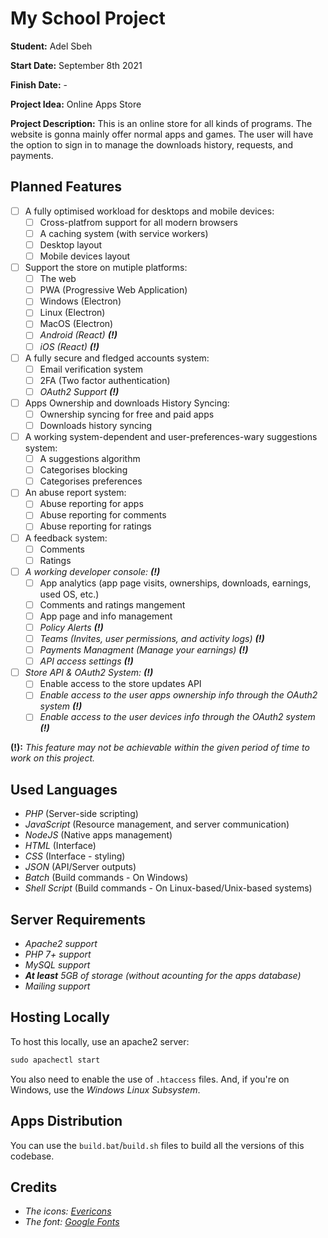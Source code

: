 # My School Project

**Student:** Adel Sbeh

**Start Date:** September 8th 2021

**Finish Date:** -

**Project Idea:** Online Apps Store

**Project Description:** This is an online store for all kinds of programs. The website is gonna mainly offer normal apps and games. The user will have the option to sign in to manage the downloads history, requests, and payments.

## Planned Features

- [ ] A fully optimised workload for desktops and mobile devices:
  - [ ] Cross-platfrom support for all modern browsers
  - [ ] A caching system (with service workers)
  - [ ] Desktop layout
  - [ ] Mobile devices layout
- [ ] Support the store on mutiple platforms:
  - [ ] The web
  - [ ] PWA (Progressive Web Application)
  - [ ] Windows (Electron)
  - [ ] Linux (Electron)
  - [ ] MacOS (Electron)
  - [ ] _Android (React) **(!)**_
  - [ ] _iOS (React) **(!)**_
- [ ] A fully secure and fledged accounts system:
  - [ ] Email verification system
  - [ ] 2FA (Two factor authentication)
  - [ ] _OAuth2 Support **(!)**_
- [ ] Apps Ownership and downloads History Syncing:
  - [ ] Ownership syncing for free and paid apps
  - [ ] Downloads history syncing
- [ ] A working system-dependent and user-preferences-wary suggestions system:
  - [ ] A suggestions algorithm
  - [ ] Categorises blocking
  - [ ] Categorises preferences
- [ ] An abuse report system:
  - [ ] Abuse reporting for apps
  - [ ] Abuse reporting for comments
  - [ ] Abuse reporting for ratings
- [ ] A feedback system:
  - [ ] Comments
  - [ ] Ratings
- [ ] _A working developer console: **(!)**_
  - [ ] App analytics (app page visits, ownerships, downloads, earnings, used OS, etc.)
  - [ ] Comments and ratings mangement
  - [ ] App page and info management
  - [ ] _Policy Alerts **(!)**_
  - [ ] _Teams (Invites, user permissions, and activity logs) **(!)**_
  - [ ] _Payments Managment (Manage your earnings) **(!)**_
  - [ ] _API access settings **(!)**_
- [ ] _Store API & OAuth2 System: **(!)**_
  - [ ] Enable access to the store updates API
  - [ ] _Enable access to the user apps ownership info through the OAuth2 system **(!)**_
  - [ ] _Enable access to the user devices info through the OAuth2 system **(!)**_

**(!):** _This feature may not be achievable within the given period of time to work on this project._

## Used Languages

- *PHP* (Server-side scripting)
- *JavaScript* (Resource management, and server communication)
- *NodeJS* (Native apps management)
- *HTML* (Interface)
- *CSS* (Interface - styling)
- *JSON* (API/Server outputs)
- *Batch* (Build commands - On Windows)
- *Shell Script* (Build commands - On Linux-based/Unix-based systems)

## Server Requirements

- *Apache2 support*
- *PHP 7+ support*
- *MySQL support*
- _**At least** 5GB of storage (without acounting for the apps database)_
- *Mailing support*

## Hosting Locally

To host this locally, use an apache2 server:

```bat
sudo apachectl start
```

You also need to enable the use of `.htaccess` files. And, if you're on Windows, use the *Windows Linux Subsystem*.

## Apps Distribution

You can use the `build.bat`/`build.sh` files to build all the versions of this codebase.

## Credits

- *The icons: [Evericons](https://freebiesui.com/figma-freebies/figma-icons/460-free-minimalistic-icons/)*
- *The font: [Google Fonts](https://fonts.google.com)*
